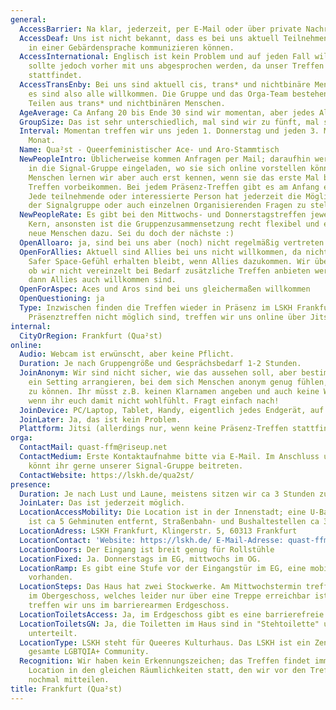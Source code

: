 ```yaml
---
general:
  AccessBarrier: Na klar, jederzeit, per E-Mail oder über private Nachrichten (Signal).
  AccessDeaf: Uns ist nicht bekannt, dass es bei uns aktuell Teilnehmende gibt, die
    in einer Gebärdensprache kommunizieren können.
  AccessInternational: Englisch ist kein Problem und auf jeden Fall willkommen. Dies
    sollte jedoch vorher mit uns abgesprochen werden, da unser Treffen aktuell deutschsprachig
    stattfindet.
  AccessTransEnby: Bei uns sind aktuell cis, trans* und nichtbinäre Menschen vertreten,
    es sind also alle willkommen. Die Gruppe und das Orga-Team bestehen zu weiten
    Teilen aus trans* und nichtbinären Menschen.
  AgeAverage: Ca Anfang 20 bis Ende 30 sind wir momentan, aber jedes Alter ist willkommen.
  GroupSize: Das ist sehr unterschiedlich, mal sind wir zu fünft, mal sind wir 15.
  Interval: Momentan treffen wir uns jeden 1. Donnerstag und jeden 3. Mittwoch im
    Monat.
  Name: Qua²st - Queerfeministischer Ace- und Aro-Stammtisch
  NewPeopleIntro: Üblicherweise kommen Anfragen per Mail; daraufhin werden die Anfragenden
    in die Signal-Gruppe eingeladen, wo sie sich online vorstellen können. Manche
    Menschen lernen wir aber auch erst kennen, wenn sie das erste Mal bei einem unserer
    Treffen vorbeikommen. Bei jedem Präsenz-Treffen gibt es am Anfang eine Vorstellungsrunde.
    Jede teilnehmende oder interessierte Person hat jederzeit die Möglichkeit, in
    der Signalgruppe oder auch einzelnen Organisierenden Fragen zu stellen.
  NewPeopleRate: Es gibt bei den Mittwochs- und Donnerstagstreffen jeweils einen konstanten
    Kern, ansonsten ist die Gruppenzusammensetzung recht flexibel und es kommen regelmäßig
    neue Menschen dazu. Sei du doch der nächste :)
  OpenAlloaro: ja, sind bei uns aber (noch) nicht regelmäßig vertreten
  OpenForAllies: Aktuell sind Allies bei uns nicht willkommen, da nicht für alle das
    Safer Space-Gefühl erhalten bleibt, wenn Allies dazukommen. Wir überlegen aber,
    ob wir nicht vereinzelt bei Bedarf zusätzliche Treffen anbieten werden, bei denen
    dann Allies auch willkommen sind.
  OpenForAspec: Aces und Aros sind bei uns gleichermaßen willkommen
  OpenQuestioning: ja
  Type: Inzwischen finden die Treffen wieder in Präsenz im LSKH Frankfurt statt. Wenn
    Präsenztreffen nicht möglich sind, treffen wir uns online über Jitsi.
internal:
  CityOrRegion: Frankfurt (Qua²st)
online:
  Audio: Webcam ist erwünscht, aber keine Pflicht.
  Duration: Je nach Gruppengröße und Gesprächsbedarf 1-2 Stunden.
  JoinAnonym: Wir sind nicht sicher, wie das aussehen soll, aber bestimmt lässt sich
    ein Setting arrangieren, bei dem sich Menschen anonym genug fühlen, um teilnehmen
    zu können. Ihr müsst z.B. keinen Klarnamen angeben und auch keine Webcam nutzen,
    wenn ihr euch damit nicht wohlfühlt. Fragt einfach nach!
  JoinDevice: PC/Laptop, Tablet, Handy, eigentlich jedes Endgerät, auf dem Jitsi läuft.
  JoinLater: Ja, das ist kein Problem.
  Plattform: Jitsi (allerdings nur, wenn keine Präsenz-Treffen stattfinden können)
orga:
  ContactMail: quast-ffm@riseup.net
  ContactMedium: Erste Kontaktaufnahme bitte via E-Mail. Im Anschluss und bei Interesse
    könnt ihr gerne unserer Signal-Gruppe beitreten.
  ContactWebsite: https://lskh.de/qua2st/
presence:
  Duration: Je nach Lust und Laune, meistens sitzen wir ca 3 Stunden zusammen.
  JoinLater: Das ist jederzeit möglich.
  LocationAccessMobility: Die Location ist in der Innenstadt; eine U-Bahn/S-Bahn-Station
    ist ca 5 Gehminuten entfernt, Straßenbahn- und Bushaltestellen ca 3 Gehminuten.
  LocationAdress: LSKH Frankfurt, Klingerstr. 5, 60313 Frankfurt
  LocationContact: 'Website: https://lskh.de/ E-Mail-Adresse: quast-ffm@riseup.net'
  LocationDoors: Der Eingang ist breit genug für Rollstühle
  LocationFixed: Ja. Donnerstags im EG, mittwochs im OG.
  LocationRamp: Es gibt eine Stufe vor der Eingangstür im EG, eine mobile Rampe ist
    vorhanden.
  LocationSteps: Das Haus hat zwei Stockwerke. Am Mittwochstermin treffen wir uns
    im Obergeschoss, welches leider nur über eine Treppe erreichbar ist. Am Donnerstagstermin
    treffen wir uns im barrierearmen Erdgeschoss.
  LocationToiletsAccess: Ja, im Erdgeschoss gibt es eine barrierefreie Toilette.
  LocationToiletsGN: Ja, die Toiletten im Haus sind in "Stehtoilette" und "Sitztoilette"
    unterteilt.
  LocationType: LSKH steht für Queeres Kulturhaus. Das LSKH ist ein Zentrum für die
    gesamte LGBTQIA+ Community.
  Recognition: Wir haben kein Erkennungszeichen; das Treffen findet immer in der gleichen
    Location in den gleichen Räumlichkeiten statt, den wir vor den Treffen auch immer
    nochmal mitteilen.
title: Frankfurt (Qua²st)
---
```

